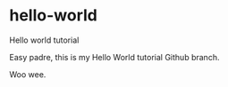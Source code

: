 # hello-world
Hello world tutorial

Easy padre, this is my Hello World tutorial Github branch.

Woo wee.
